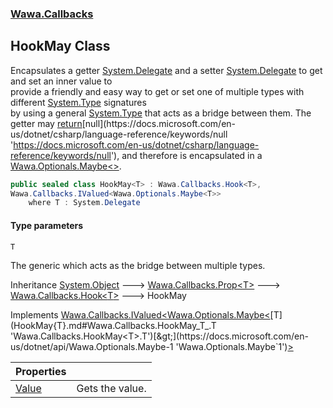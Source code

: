 ### [Wawa.Callbacks](Wawa.Callbacks.md 'Wawa.Callbacks')

## HookMay<T> Class

Encapsulates a getter [System.Delegate](https://docs.microsoft.com/en-us/dotnet/api/System.Delegate 'System.Delegate') and a setter [System.Delegate](https://docs.microsoft.com/en-us/dotnet/api/System.Delegate 'System.Delegate') to get and set an inner value to  
provide a friendly and easy way to get or set one of multiple types with different [System.Type](https://docs.microsoft.com/en-us/dotnet/api/System.Type 'System.Type') signatures  
by using a general [System.Type](https://docs.microsoft.com/en-us/dotnet/api/System.Type 'System.Type') that acts as a bridge between them. The getter may [return](https://docs.microsoft.com/en-us/dotnet/csharp/language-reference/keywords/return 'https://docs.microsoft.com/en-us/dotnet/csharp/language-reference/keywords/return')[null](https://docs.microsoft.com/en-us/dotnet/csharp/language-reference/keywords/null 'https://docs.microsoft.com/en-us/dotnet/csharp/language-reference/keywords/null'), and therefore is encapsulated in a [Wawa.Optionals.Maybe&lt;&gt;](https://docs.microsoft.com/en-us/dotnet/api/Wawa.Optionals.Maybe-1 'Wawa.Optionals.Maybe`1').

```csharp
public sealed class HookMay<T> : Wawa.Callbacks.Hook<T>,
Wawa.Callbacks.IValued<Wawa.Optionals.Maybe<T>>
    where T : System.Delegate
```
#### Type parameters

<a name='Wawa.Callbacks.HookMay_T_.T'></a>

`T`

The generic which acts as the bridge between multiple types.

Inheritance [System.Object](https://docs.microsoft.com/en-us/dotnet/api/System.Object 'System.Object') &#129106; [Wawa.Callbacks.Prop&lt;](Prop{T}.md 'Wawa.Callbacks.Prop<T>')[T](HookMay{T}.md#Wawa.Callbacks.HookMay_T_.T 'Wawa.Callbacks.HookMay<T>.T')[&gt;](Prop{T}.md 'Wawa.Callbacks.Prop<T>') &#129106; [Wawa.Callbacks.Hook&lt;](Hook{T}.md 'Wawa.Callbacks.Hook<T>')[T](HookMay{T}.md#Wawa.Callbacks.HookMay_T_.T 'Wawa.Callbacks.HookMay<T>.T')[&gt;](Hook{T}.md 'Wawa.Callbacks.Hook<T>') &#129106; HookMay<T>

Implements [Wawa.Callbacks.IValued&lt;](IValued{T}.md 'Wawa.Callbacks.IValued<T>')[Wawa.Optionals.Maybe&lt;](https://docs.microsoft.com/en-us/dotnet/api/Wawa.Optionals.Maybe-1 'Wawa.Optionals.Maybe`1')[T](HookMay{T}.md#Wawa.Callbacks.HookMay_T_.T 'Wawa.Callbacks.HookMay<T>.T')[&gt;](https://docs.microsoft.com/en-us/dotnet/api/Wawa.Optionals.Maybe-1 'Wawa.Optionals.Maybe`1')[&gt;](IValued{T}.md 'Wawa.Callbacks.IValued<T>')

| Properties | |
| :--- | :--- |
| [Value](HookMay{T}.Value.md 'Wawa.Callbacks.HookMay<T>.Value') | Gets the value. |
